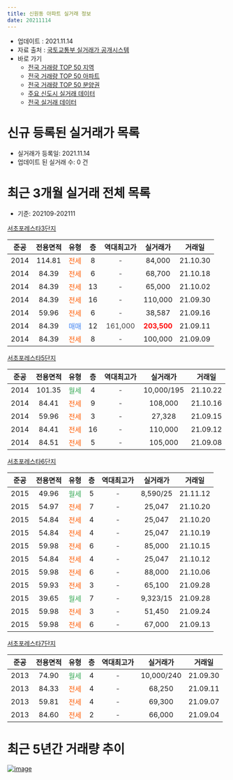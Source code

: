 ```yaml
---
title: 신원동 아파트 실거래 정보
date: 20211114
---
```


* 업데이트 : 2021.11.14
* 자료 출처 : [국토교통부 실거래가 공개시스템](http://rt.molit.go.kr)
* 바로 가기
    * [전국 거래량 TOP 50 지역](https://apt-info.github.io/apt-trade-info/tr)
    * [전국 거래량 TOP 50 아파트](https://apt-info.github.io/apt-trade-info/ta)
    * [전국 거래량 TOP 50 분양권](https://apt-info.github.io/apt-trade-info/tb)
    * [주요 신도시 실거래 데이터](https://apt-info.github.io/apt-trade-info/newtown)
    * [전국 실거래 데이터](https://apt-info.github.io/apt-trade-info/all)



<script async src="https://pagead2.googlesyndication.com/pagead/js/adsbygoogle.js"></script>
<!-- 기본광고 -->
<ins class="adsbygoogle"
     style="display:block"
     data-ad-client="ca-pub-1142216861245946"
     data-ad-slot="4805727019"
     data-ad-format="auto"
     data-full-width-responsive="true"></ins>
<script>
     (adsbygoogle = window.adsbygoogle || []).push({});
</script>


# 신규 등록된 실거래가 목록

* 실거래가 등록일: 2021.11.14
* 업데이트 된 실거래 수: 0 건




<script async src="https://pagead2.googlesyndication.com/pagead/js/adsbygoogle.js"></script>
<!-- 기본광고 -->
<ins class="adsbygoogle"
     style="display:block"
     data-ad-client="ca-pub-1142216861245946"
     data-ad-slot="4805727019"
     data-ad-format="auto"
     data-full-width-responsive="true"></ins>
<script>
     (adsbygoogle = window.adsbygoogle || []).push({});
</script>


# 최근 3개월 실거래 전체 목록
* 기준: 202109-202111


[서초포레스타3단지](https://search.naver.com/search.naver?query=%EC%84%9C%EC%B4%88%ED%8F%AC%EB%A0%88%EC%8A%A4%ED%83%803%EB%8B%A8%EC%A7%80)

|준공|전용면적|유형|층|역대최고가|실거래가|거래일|
|:---:|:---:|:---:|:---:|:---:|:---:|:---:|
|2014|114.81|<span style="color:#FF5A00">전세</span>|8|<span style="color:#444444">-</span>|84,000|21.10.30|
|2014|84.39|<span style="color:#FF5A00">전세</span>|6|<span style="color:#444444">-</span>|68,700|21.10.18|
|2014|84.39|<span style="color:#FF5A00">전세</span>|13|<span style="color:#444444">-</span>|65,000|21.10.02|
|2014|84.39|<span style="color:#FF5A00">전세</span>|16|<span style="color:#444444">-</span>|110,000|21.09.30|
|2014|59.96|<span style="color:#FF5A00">전세</span>|6|<span style="color:#444444">-</span>|38,587|21.09.16|
|2014|84.39|<span style="color:#4285F3">매매</span>|12|<span style="color:#444444">161,000</span>|<b><span style="color:#FF0000">203,500</span></b>|21.09.11|
|2014|84.39|<span style="color:#FF5A00">전세</span>|8|<span style="color:#444444">-</span>|100,000|21.09.09|

[서초포레스타5단지](https://search.naver.com/search.naver?query=%EC%84%9C%EC%B4%88%ED%8F%AC%EB%A0%88%EC%8A%A4%ED%83%805%EB%8B%A8%EC%A7%80)

|준공|전용면적|유형|층|역대최고가|실거래가|거래일|
|:---:|:---:|:---:|:---:|:---:|:---:|:---:|
|2014|101.35|<span style="color:#34A853">월세</span>|4|<span style="color:#444444">-</span>|10,000/195|21.10.22|
|2014|84.41|<span style="color:#FF5A00">전세</span>|9|<span style="color:#444444">-</span>|108,000|21.10.16|
|2014|59.96|<span style="color:#FF5A00">전세</span>|3|<span style="color:#444444">-</span>|27,328|21.09.15|
|2014|84.41|<span style="color:#FF5A00">전세</span>|16|<span style="color:#444444">-</span>|110,000|21.09.12|
|2014|84.51|<span style="color:#FF5A00">전세</span>|5|<span style="color:#444444">-</span>|105,000|21.09.08|

[서초포레스타6단지](https://search.naver.com/search.naver?query=%EC%84%9C%EC%B4%88%ED%8F%AC%EB%A0%88%EC%8A%A4%ED%83%806%EB%8B%A8%EC%A7%80)

|준공|전용면적|유형|층|역대최고가|실거래가|거래일|
|:---:|:---:|:---:|:---:|:---:|:---:|:---:|
|2015|49.96|<span style="color:#34A853">월세</span>|5|<span style="color:#444444">-</span>|8,590/25|21.11.12|
|2015|54.97|<span style="color:#FF5A00">전세</span>|7|<span style="color:#444444">-</span>|25,047|21.10.20|
|2015|54.84|<span style="color:#FF5A00">전세</span>|4|<span style="color:#444444">-</span>|25,047|21.10.20|
|2015|54.84|<span style="color:#FF5A00">전세</span>|4|<span style="color:#444444">-</span>|25,047|21.10.19|
|2015|59.98|<span style="color:#FF5A00">전세</span>|6|<span style="color:#444444">-</span>|85,000|21.10.15|
|2015|54.84|<span style="color:#FF5A00">전세</span>|4|<span style="color:#444444">-</span>|25,047|21.10.12|
|2015|59.98|<span style="color:#FF5A00">전세</span>|6|<span style="color:#444444">-</span>|88,000|21.10.06|
|2015|59.93|<span style="color:#FF5A00">전세</span>|3|<span style="color:#444444">-</span>|65,100|21.09.28|
|2015|39.65|<span style="color:#34A853">월세</span>|7|<span style="color:#444444">-</span>|9,323/15|21.09.28|
|2015|59.98|<span style="color:#FF5A00">전세</span>|3|<span style="color:#444444">-</span>|51,450|21.09.24|
|2015|59.98|<span style="color:#FF5A00">전세</span>|6|<span style="color:#444444">-</span>|67,000|21.09.13|

[서초포레스타7단지](https://search.naver.com/search.naver?query=%EC%84%9C%EC%B4%88%ED%8F%AC%EB%A0%88%EC%8A%A4%ED%83%807%EB%8B%A8%EC%A7%80)

|준공|전용면적|유형|층|역대최고가|실거래가|거래일|
|:---:|:---:|:---:|:---:|:---:|:---:|:---:|
|2013|74.90|<span style="color:#34A853">월세</span>|4|<span style="color:#444444">-</span>|10,000/240|21.09.30|
|2013|84.33|<span style="color:#FF5A00">전세</span>|4|<span style="color:#444444">-</span>|68,250|21.09.11|
|2013|59.81|<span style="color:#FF5A00">전세</span>|4|<span style="color:#444444">-</span>|69,300|21.09.07|
|2013|84.60|<span style="color:#FF5A00">전세</span>|2|<span style="color:#444444">-</span>|66,000|21.09.04|



<script async src="https://pagead2.googlesyndication.com/pagead/js/adsbygoogle.js"></script>
<!-- 기본광고 -->
<ins class="adsbygoogle"
     style="display:block"
     data-ad-client="ca-pub-1142216861245946"
     data-ad-slot="4805727019"
     data-ad-format="auto"
     data-full-width-responsive="true"></ins>
<script>
     (adsbygoogle = window.adsbygoogle || []).push({});
</script>


# 최근 5년간 거래량 추이


<div style="width:100%;">
    <canvas id="deal_progress" height="200"></canvas>
</div>

<script>
new Chart(document.getElementById("deal_progress"), {
    type: 'line',
    data: {
        labels: ['16.01','16.02','16.03','16.04','16.05','16.06','16.07','16.08','16.09','16.10','16.11','16.12','17.01','17.02','17.03','17.04','17.05','17.06','17.07','17.08','17.09','17.10','17.11','17.12','18.01','18.02','18.03','18.04','18.05','18.06','18.07','18.08','18.09','18.10','18.11','18.12','19.01','19.02','19.03','19.04','19.05','19.06','19.07','19.08','19.09','19.10','19.11','19.12','20.01','20.02','20.03','20.04','20.05','20.06','20.07','20.08','20.09','20.10','20.11','20.12','21.01','21.02','21.03','21.04','21.05','21.06','21.07','21.08','21.09','21.10','21.11'],
        datasets: [{
            label: '매매/분양권',
            data: [1,1,2,4,4,5,11,9,14,10,9,3,2,9,9,14,38,24,21,8,7,6,10,9,14,5,7,2,2,2,2,11,12,3,2,2,0,0,0,0,2,3,8,6,8,5,2,6,1,1,4,0,0,1,6,15,3,4,4,13,1,2,2,8,4,3,2,1,1,0,0],
            borderColor: "rgba(66, 133, 243, 1)",
            backgroundColor: "rgba(66, 133, 243, 0.05)",
            borderWidth: 1,
            pointRadius: 0,
            fill: false,
            lineTension: 0
        },{
            label: '전/월세',
            data: [14,7,8,12,7,19,25,41,18,17,11,31,12,22,15,17,19,55,20,18,8,12,14,23,25,6,9,9,11,13,19,35,12,14,16,20,19,18,15,9,11,33,12,10,0,5,4,13,17,9,12,8,8,16,22,32,14,15,8,13,15,23,17,11,21,78,20,25,14,11,1],
            borderColor: "rgba(255, 90, 0, 1)",
            backgroundColor: "rgba(255, 90, 0, 0.05)",
            borderWidth: 1,
            pointRadius: 0,
            fill: false,
            lineTension: 0
        },{
            label: '합계',
            data: [15,8,10,16,11,24,36,50,32,27,20,34,14,31,24,31,57,79,41,26,15,18,24,32,39,11,16,11,13,15,21,46,24,17,18,22,19,18,15,9,13,36,20,16,8,10,6,19,18,10,16,8,8,17,28,47,17,19,12,26,16,25,19,19,25,81,22,26,15,11,1],
            borderColor: "rgba(0, 0, 0, 1)",
            backgroundColor: "rgba(0, 0, 0, 0.03)",
            borderWidth: 0.1,
            pointRadius: 0,
            fill: true,
            lineTension: 0
        }
        ]
    },
    options: {
        responsive: true,
        title: {
            display: false
        },
        tooltips: {
            mode: 'index',
            intersect: false
        },
        hover: {
            mode: 'nearest',
            intersect: true
        },
        scales: {
            xAxes: [{
                display: true,
                scaleLabel: {
                    display: true,
                    labelString: '년/월'
                }
            }],
            yAxes: [{
                display: true,
                ticks: {
                    suggestedMin: 0,
                },
                scaleLabel: {
                    display: true,
                    labelString: '실거래 수'
                }
            }]
        }
    }
});

</script>


[![image](https://apt-info.github.io/images/2020-01-03-apt-trade-info/1024x500.png)](https://play.google.com/store/apps/details?id=com.aptinfo.apttradeinfo)


